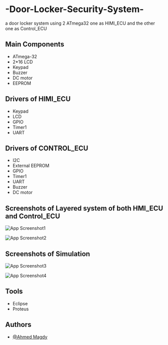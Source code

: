 # -Door-Locker-Security-System-
a door locker system using 2 ATmega32 one as HIMI_ECU and the other one as Control_ECU

## Main Components
- ATmega-32 
- 2*16 LCD
- Keypad
- Buzzer
- DC motor
- EEPROM

## Drivers of HIMI_ECU
- Keypad
- LCD
- GPIO
- Timer1
- UART

## Drivers of CONTROL_ECU
- I2C
- External EEPROM
- GPIO
- Timer1
- UART
- Buzzer
- DC motor
## Screenshots of Layered system of both HMI_ECU and Control_ECU

![App Screenshot1](https://i.ibb.co/YcML6mg/layered-HIMI.jpg)

![App Screenshot2](https://i.ibb.co/W5NgPSX/layered-Control-ECU.jpg)

## Screenshots of Simulation
![App Screenshot3](https://i.ibb.co/V2hMb4Y/Simulation.jpg)


![App Screenshot4](https://i.ibb.co/cD9wTsF/simulation2-JPG.jpg)
## Tools
- Eclipse
- Proteus

## Authors

- [@Ahmed Magdy ](https://github.com/AMF777)
